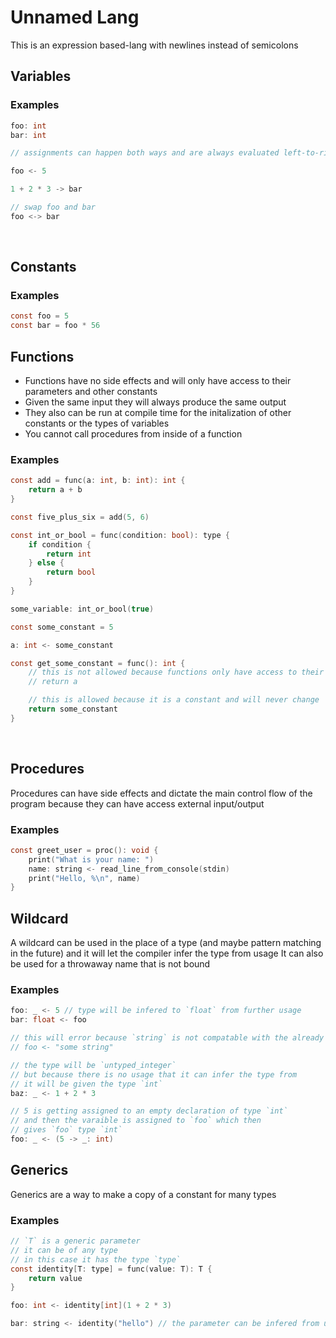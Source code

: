# Unnamed Lang

This is an expression based-lang with newlines instead of semicolons

## Variables

### Examples

```c
foo: int
bar: int

// assignments can happen both ways and are always evaluated left-to-right

foo <- 5

1 + 2 * 3 -> bar

// swap foo and bar
foo <-> bar
```

<br/>

## Constants

### Examples

```c
const foo = 5
const bar = foo * 56
```

## Functions

- Functions have no side effects and will only have access to their parameters and other constants
- Given the same input they will always produce the same output
- They also can be run at compile time for the initalization of other constants or the types of variables
- You cannot call procedures from inside of a function

### Examples

```c
const add = func(a: int, b: int): int {
	return a + b
}

const five_plus_six = add(5, 6)
```

```c
const int_or_bool = func(condition: bool): type {
	if condition {
		return int
	} else {
		return bool
	}
}

some_variable: int_or_bool(true)
```

```c
const some_constant = 5

a: int <- some_constant

const get_some_constant = func(): int {
	// this is not allowed because functions only have access to their parameters and local variables
	// return a

	// this is allowed because it is a constant and will never change
	return some_constant
}
```

<br/>

## Procedures

Procedures can have side effects and dictate the main control flow of the program because they can have access external input/output

### Examples

```c
const greet_user = proc(): void {
	print("What is your name: ")
	name: string <- read_line_from_console(stdin)
	print("Hello, %\n", name)
}
```

## Wildcard

A wildcard can be used in the place of a type (and maybe pattern matching in the future) and it will let the compiler infer the type from usage
It can also be used for a throwaway name that is not bound

### Examples

```c
foo: _ <- 5 // type will be infered to `float` from further usage
bar: float <- foo

// this will error because `string` is not compatable with the already infered type `float`
// foo <- "some string"

// the type will be `untyped_integer`
// but because there is no usage that it can infer the type from
// it will be given the type `int`
baz: _ <- 1 + 2 * 3
```

```c
// 5 is getting assigned to an empty declaration of type `int`
// and then the varaible is assigned to `foo` which then
// gives `foo` type `int`
foo: _ <- (5 -> _: int)
```

## Generics

Generics are a way to make a copy of a constant for many types

### Examples

```c
// `T` is a generic parameter
// it can be of any type
// in this case it has the type `type`
const identity[T: type] = func(value: T): T {
	return value
}

foo: int <- identity[int](1 + 2 * 3)

bar: string <- identity("hello") // the parameter can be infered from usage
```

